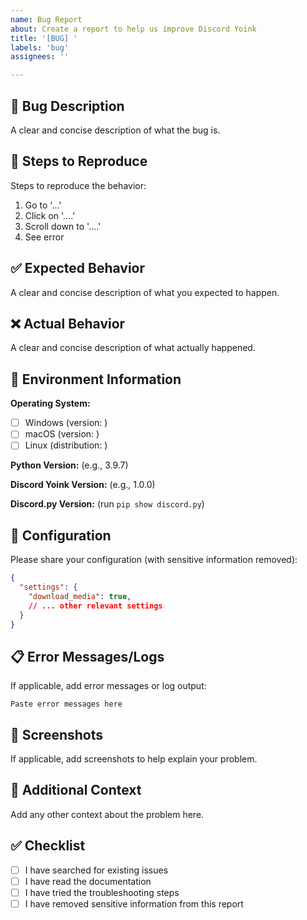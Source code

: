 ```yaml
---
name: Bug Report
about: Create a report to help us improve Discord Yoink
title: '[BUG] '
labels: 'bug'
assignees: ''

---
```


## 🐛 Bug Description
A clear and concise description of what the bug is.

## 🔄 Steps to Reproduce
Steps to reproduce the behavior:
1. Go to '...'
2. Click on '....'
3. Scroll down to '....'
4. See error

## ✅ Expected Behavior
A clear and concise description of what you expected to happen.

## ❌ Actual Behavior
A clear and concise description of what actually happened.

## 📱 Environment Information
**Operating System:**
- [ ] Windows (version: )
- [ ] macOS (version: )
- [ ] Linux (distribution: )

**Python Version:** (e.g., 3.9.7)

**Discord Yoink Version:** (e.g., 1.0.0)

**Discord.py Version:** (run `pip show discord.py`)

## 📝 Configuration
Please share your configuration (with sensitive information removed):

```json
{
  "settings": {
    "download_media": true,
    // ... other relevant settings
  }
}
```

## 📋 Error Messages/Logs
If applicable, add error messages or log output:

```
Paste error messages here
```

## 📸 Screenshots
If applicable, add screenshots to help explain your problem.

## 🤔 Additional Context
Add any other context about the problem here.

## ✅ Checklist
- [ ] I have searched for existing issues
- [ ] I have read the documentation
- [ ] I have tried the troubleshooting steps
- [ ] I have removed sensitive information from this report

